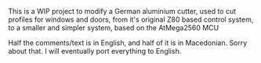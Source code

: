 This is a WIP project to modify a German aluminium cutter, used to cut profiles for windows and doors, from it's original Z80 based control system, to a smaller and simpler system, based on the AtMega2560 MCU 

Half the comments/text is in English, and half of it is in Macedonian. Sorry about that. I will eventually port everything to English.
